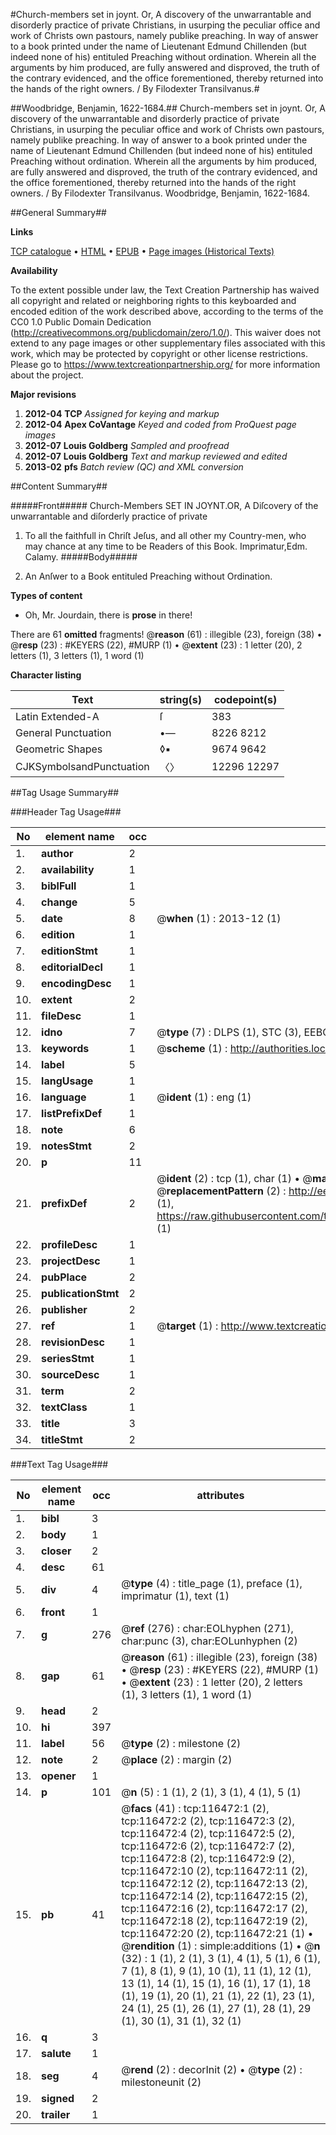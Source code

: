 #Church-members set in joynt. Or, A discovery of the unwarrantable and disorderly practice of private Christians, in usurping the peculiar office and work of Christs own pastours, namely publike preaching. In way of answer to a book printed under the name of Lieutenant Edmund Chillenden (but indeed none of his) entituled Preaching without ordination. Wherein all the arguments by him produced, are fully answered and disproved, the truth of the contrary evidenced, and the office forementioned, thereby returned into the hands of the right owners. / By Filodexter Transilvanus.#

##Woodbridge, Benjamin, 1622-1684.##
Church-members set in joynt. Or, A discovery of the unwarrantable and disorderly practice of private Christians, in usurping the peculiar office and work of Christs own pastours, namely publike preaching. In way of answer to a book printed under the name of Lieutenant Edmund Chillenden (but indeed none of his) entituled Preaching without ordination. Wherein all the arguments by him produced, are fully answered and disproved, the truth of the contrary evidenced, and the office forementioned, thereby returned into the hands of the right owners. / By Filodexter Transilvanus.
Woodbridge, Benjamin, 1622-1684.

##General Summary##

**Links**

[TCP catalogue](http://www.ota.ox.ac.uk/tcp/)  • 
[HTML](http://tei.it.ox.ac.uk/tcp/Texts-HTML/free/A96/A96865.html)  • 
[EPUB](http://tei.it.ox.ac.uk/tcp/Texts-EPUB/free/A96/A96865.epub) • 
[Page images (Historical Texts)](https://historicaltexts.jisc.ac.uk/eebo-99864247e)

**Availability**

To the extent possible under law, the Text Creation Partnership has waived all copyright and related or neighboring rights to this keyboarded and encoded edition of the work described above, according to the terms of the CC0 1.0 Public Domain Dedication (http://creativecommons.org/publicdomain/zero/1.0/). This waiver does not extend to any page images or other supplementary files associated with this work, which may be protected by copyright or other license restrictions. Please go to https://www.textcreationpartnership.org/ for more information about the project.

**Major revisions**

1. __2012-04__ __TCP__ *Assigned for keying and markup*
1. __2012-04__ __Apex CoVantage__ *Keyed and coded from ProQuest page images*
1. __2012-07__ __Louis Goldberg__ *Sampled and proofread*
1. __2012-07__ __Louis Goldberg__ *Text and markup reviewed and edited*
1. __2013-02__ __pfs__ *Batch review (QC) and XML conversion*

##Content Summary##

#####Front#####
Church-Members SET IN JOYNT.OR, A Diſcovery of the unwarrantable and diſorderly practice of private 
1. To all the faithfull in Chriſt Jeſus, and all other my Country-men, who may chance at any time to be Readers of this Book.
Imprimatur,Edm. Calamy.
#####Body#####

1. An Anſwer to a Book entituled Preaching without Ordination.

**Types of content**

  * Oh, Mr. Jourdain, there is **prose** in there!

There are 61 **omitted** fragments! 
 @__reason__ (61) : illegible (23), foreign (38)  •  @__resp__ (23) : #KEYERS (22), #MURP (1)  •  @__extent__ (23) : 1 letter (20), 2 letters (1), 3 letters (1), 1 word (1)

**Character listing**


|Text|string(s)|codepoint(s)|
|---|---|---|
|Latin Extended-A|ſ|383|
|General Punctuation|•—|8226 8212|
|Geometric Shapes|◊▪|9674 9642|
|CJKSymbolsandPunctuation|〈〉|12296 12297|

##Tag Usage Summary##

###Header Tag Usage###

|No|element name|occ|attributes|
|---|---|---|---|
|1.|__author__|2||
|2.|__availability__|1||
|3.|__biblFull__|1||
|4.|__change__|5||
|5.|__date__|8| @__when__ (1) : 2013-12 (1)|
|6.|__edition__|1||
|7.|__editionStmt__|1||
|8.|__editorialDecl__|1||
|9.|__encodingDesc__|1||
|10.|__extent__|2||
|11.|__fileDesc__|1||
|12.|__idno__|7| @__type__ (7) : DLPS (1), STC (3), EEBO-CITATION (1), PROQUEST (1), VID (1)|
|13.|__keywords__|1| @__scheme__ (1) : http://authorities.loc.gov/ (1)|
|14.|__label__|5||
|15.|__langUsage__|1||
|16.|__language__|1| @__ident__ (1) : eng (1)|
|17.|__listPrefixDef__|1||
|18.|__note__|6||
|19.|__notesStmt__|2||
|20.|__p__|11||
|21.|__prefixDef__|2| @__ident__ (2) : tcp (1), char (1)  •  @__matchPattern__ (2) : ([0-9\-]+):([0-9IVX]+) (1), (.+) (1)  •  @__replacementPattern__ (2) : http://eebo.chadwyck.com/downloadtiff?vid=$1&page=$2 (1), https://raw.githubusercontent.com/textcreationpartnership/Texts/master/tcpchars.xml#$1 (1)|
|22.|__profileDesc__|1||
|23.|__projectDesc__|1||
|24.|__pubPlace__|2||
|25.|__publicationStmt__|2||
|26.|__publisher__|2||
|27.|__ref__|1| @__target__ (1) : http://www.textcreationpartnership.org/docs/. (1)|
|28.|__revisionDesc__|1||
|29.|__seriesStmt__|1||
|30.|__sourceDesc__|1||
|31.|__term__|2||
|32.|__textClass__|1||
|33.|__title__|3||
|34.|__titleStmt__|2||


###Text Tag Usage###

|No|element name|occ|attributes|
|---|---|---|---|
|1.|__bibl__|3||
|2.|__body__|1||
|3.|__closer__|2||
|4.|__desc__|61||
|5.|__div__|4| @__type__ (4) : title_page (1), preface (1), imprimatur (1), text (1)|
|6.|__front__|1||
|7.|__g__|276| @__ref__ (276) : char:EOLhyphen (271), char:punc (3), char:EOLunhyphen (2)|
|8.|__gap__|61| @__reason__ (61) : illegible (23), foreign (38)  •  @__resp__ (23) : #KEYERS (22), #MURP (1)  •  @__extent__ (23) : 1 letter (20), 2 letters (1), 3 letters (1), 1 word (1)|
|9.|__head__|2||
|10.|__hi__|397||
|11.|__label__|56| @__type__ (2) : milestone (2)|
|12.|__note__|2| @__place__ (2) : margin (2)|
|13.|__opener__|1||
|14.|__p__|101| @__n__ (5) : 1 (1), 2 (1), 3 (1), 4 (1), 5 (1)|
|15.|__pb__|41| @__facs__ (41) : tcp:116472:1 (2), tcp:116472:2 (2), tcp:116472:3 (2), tcp:116472:4 (2), tcp:116472:5 (2), tcp:116472:6 (2), tcp:116472:7 (2), tcp:116472:8 (2), tcp:116472:9 (2), tcp:116472:10 (2), tcp:116472:11 (2), tcp:116472:12 (2), tcp:116472:13 (2), tcp:116472:14 (2), tcp:116472:15 (2), tcp:116472:16 (2), tcp:116472:17 (2), tcp:116472:18 (2), tcp:116472:19 (2), tcp:116472:20 (2), tcp:116472:21 (1)  •  @__rendition__ (1) : simple:additions (1)  •  @__n__ (32) : 1 (1), 2 (1), 3 (1), 4 (1), 5 (1), 6 (1), 7 (1), 8 (1), 9 (1), 10 (1), 11 (1), 12 (1), 13 (1), 14 (1), 15 (1), 16 (1), 17 (1), 18 (1), 19 (1), 20 (1), 21 (1), 22 (1), 23 (1), 24 (1), 25 (1), 26 (1), 27 (1), 28 (1), 29 (1), 30 (1), 31 (1), 32 (1)|
|16.|__q__|3||
|17.|__salute__|1||
|18.|__seg__|4| @__rend__ (2) : decorInit (2)  •  @__type__ (2) : milestoneunit (2)|
|19.|__signed__|2||
|20.|__trailer__|1||
